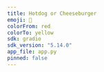 ```yaml
---
title: Hotdog or Cheeseburger
emoji: 🍔
colorFrom: red
colorTo: yellow
sdk: gradio
sdk_version: "5.14.0"
app_file: app.py
pinned: false
---
```

